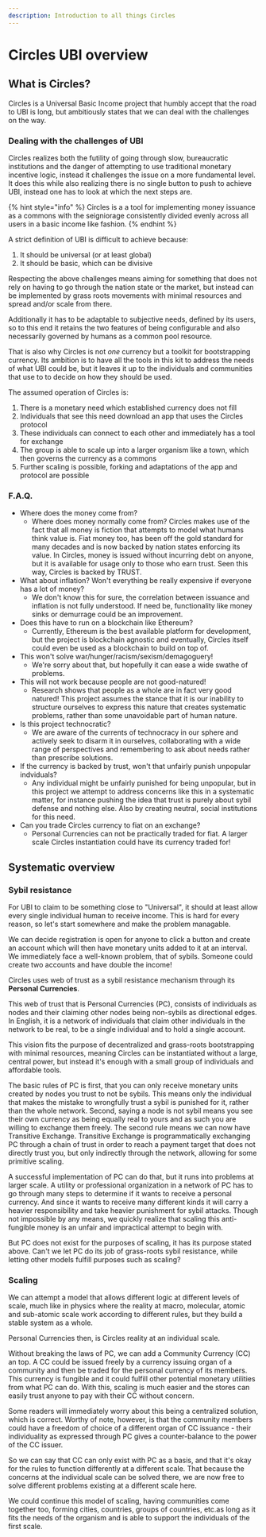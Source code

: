 ```yaml
---
description: Introduction to all things Circles
---
```


# Circles UBI overview

## What is Circles?

Circles is a Universal Basic Income project that humbly accept that the road to UBI is long, but ambitiously states that we can deal with the challenges on the way.

### Dealing with the challenges of UBI

Circles realizes both the futility of going through slow, bureaucratic institutions and the danger of attempting to use traditional monetary incentive logic, instead it challenges the issue on a more fundamental level. It does this while also realizing there is no single button to push to achieve UBI, instead one has to look at which the next steps are.

{% hint style="info" %}
Circles is a a tool for implementing money issuance as a commons with the seigniorage consistently divided evenly across all users in a basic income like fashion.
{% endhint %}

A strict definition of UBI is difficult to achieve because:

1. It should be universal \(or at least global\)
2. It should be basic, which can be divisive

Respecting the above challenges means aiming for something that does not rely on having to go through the nation state or the market, but instead can be implemented by grass roots movements with minimal resources and spread and/or scale from there. 

Additionally it has to be adaptable to subjective needs, defined by its users, so to this end it retains the two features of being configurable and also necessarily governed by humans as a common pool resource.

That is also why Circles is not _one_ currency but a toolkit for bootstrapping currency. Its ambition is to have all the tools in this kit to address the needs of what UBI could be, but it leaves it up to the individuals and communities that use to to decide on how they should be used.

The assumed operation of Circles is:

1. There is a monetary need which established currency does not fill
2. Individuals that see this need download an app that uses the Circles protocol
3. These individuals can connect to each other and immediately has a tool for exchange
4. The group is able to scale up into a larger organism like a town, which then governs the currency as a commons
5. Further scaling is possible, forking and adaptations of the app and protocol are possible

### F.A.Q.

* Where does the money come from?
  * Where does money normally come from?  Circles makes use of the fact that all money is fiction that attempts to model what humans think value is. Fiat money too, has been off the gold standard for many decades and is now backed by nation states enforcing its value.  In Circles, money is issued without incurring debt on anyone, but it is available for usage only to those who earn trust. Seen this way, Circles is backed by TRUST.
* What about inflation? Won't everything be really expensive if everyone has a lot of money?
  * We don't know this for sure, the correlation between issuance and inflation is not fully understood. If need be, functionality like money sinks or demurrage could be an improvement.
* Does this have to run on a blockchain like Ethereum?
  * Currently, Ethereum is the best available platform for development, but the project is blockchain agnostic and eventually, Circles itself could even be used as a blockchain to build on top of.
* This won't solve war/hunger/racism/sexism/demagoguery!
  * We're sorry about that, but hopefully it can ease a wide swathe of problems.
* This will not work because people are not good-natured!
  * Research shows that people as a whole are in fact very good natured! This project assumes the stance that it is our inability to structure ourselves to express this nature that creates systematic problems, rather than some unavoidable part of human nature.
* Is this project technocratic?
  * We are aware of the currents of technocracy in our sphere and actively seek to disarm it in ourselves, collaborating with a wide range of perspectives and remembering to ask about needs rather than prescribe solutions.
* If the currency is backed by trust, won't that unfairly punish unpopular indviduals?
  * Any individual might be unfairly punished for being unpopular, but in this project we attempt to address concerns like this in a systematic matter, for instance pushing the idea that trust is purely about sybil defense and nothing else. Also by creating neutral, social institutions for this need.
* Can you trade Circles currency to fiat on an exchange?
  * Personal Currencies can not be practically traded for fiat. A larger scale Circles instantiation could have its currency traded for!



## Systematic overview

### Sybil resistance

For UBI to claim to be something close to "Universal", it should at least allow every single individual human to receive income. This is hard for every reason, so let's start somewhere and make the problem managable.

We can decide registration is open for anyone to click a button and create an account which will then have monetary units added to it at an interval. We immediately face a well-known problem, that of sybils. Someone could create two accounts and have double the income! 

Circles uses web of trust as a sybil resistance mechanism through its **Personal Currencies**. 

This web of trust that is Personal Currencies \(PC\), consists of individuals as nodes and their claiming other nodes being non-sybils as directional edges. In English, it is a network of individuals that claim other individuals in the network to be real, to be a single individual and to hold a single account.

This vision fits the purpose of decentralized and grass-roots bootstrapping with minimal resources, meaning Circles can be instantiated without a large, central power, but instead it's enough with a small group of individuals and affordable tools.

The basic rules of PC is first, that you can only receive monetary units created by nodes you trust to not be sybils. This means only the individual that makes the mistake to wrongfully trust a sybil is punished for it, rather than the whole network. Second, saying a node is not sybil means you see their own currency as being equally real to yours and as such you are willing to exchange them freely. The second rule means we can now have Transitive Exchange. Transitive Exchange is programmatically exchanging PC through a chain of trust in order to reach a payment target that does not directly trust you, but only indirectly through the network, allowing for some primitive scaling.

A successful implementation of PC can do that, but it runs into problems at larger scale. A utility or professional organization in a network of PC has to go through many steps to determine if it wants to receive a personal currency. And since it wants to receive many different kinds it will carry a heavier responsibility and take heavier punishment for sybil attacks. Though not impossible by any means, we quickly realize that scaling this anti-fungible money is an unfair and impractical attempt to begin with.

But PC does not exist for the purposes of scaling, it has its purpose stated above. Can't we let PC do its job of grass-roots sybil resistance, while letting other models fulfill purposes such as scaling?

### Scaling

We can attempt a model that allows different logic at different levels of scale, much like in physics where the reality at macro, molecular, atomic and sub-atomic scale work according to different rules, but they build a stable system as a whole.

Personal Currencies then, is Circles reality at an individual scale.

Without breaking the laws of PC, we can add a Community Currency \(CC\) an top. A CC could be issued freely by a currency issuing organ of a community and then be traded for the personal currency of its members. This currency is fungible and it could fulfill other potential monetary utilities from what PC can do. With this, scaling is much easier and the stores can easily trust anyone to pay with their CC without concern.

Some readers will immediately worry about this being a centralized solution, which is correct. Worthy of note, however, is that the community members could have a freedom of choice of a different organ of CC issuance - their individuality as expressed through PC gives a counter-balance to the power of the CC issuer.

So we can say that CC can only exist with PC as a basis, and that it's okay for the rules to function differently at a different scale. That because the concerns at the individual scale can be solved there, we are now free to solve different problems existing at a different scale here.

We could continue this model of scaling, having communities come together too, forming cities, countries, groups of countries, etc.as long as it fits the needs of the organism and is able to support the individuals of the first scale.

